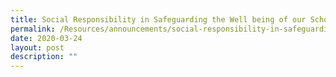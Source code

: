 ```yaml
---
title: Social Responsibility in Safeguarding the Well being of our School Community
permalink: /Resources/announcements/social-responsibility-in-safeguarding-the-well-being-of-our-school/
date: 2020-03-24
layout: post
description: ""
---
```

